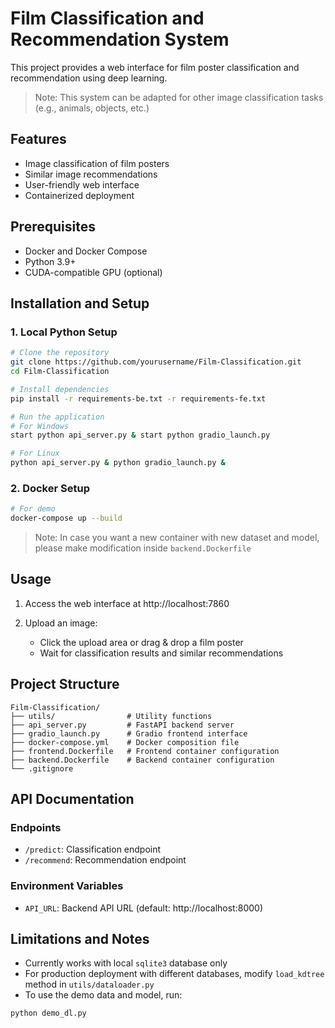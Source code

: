 # Film Classification and Recommendation System

This project provides a web interface for film poster classification and recommendation using deep learning.

> Note: This system can be adapted for other image classification tasks (e.g., animals, objects, etc.)

## Features
- Image classification of film posters
- Similar image recommendations
- User-friendly web interface
- Containerized deployment

## Prerequisites
- Docker and Docker Compose
- Python 3.9+
- CUDA-compatible GPU (optional)

## Installation and Setup

### 1. Local Python Setup
```bash
# Clone the repository
git clone https://github.com/yourusername/Film-Classification.git
cd Film-Classification

# Install dependencies
pip install -r requirements-be.txt -r requirements-fe.txt

# Run the application
# For Windows
start python api_server.py & start python gradio_launch.py

# For Linux
python api_server.py & python gradio_launch.py &
```

### 2. Docker Setup

```bash
# For demo
docker-compose up --build 
```

> Note: In case you want a new container with new dataset and model, please make modification inside `backend.Dockerfile`
## Usage

1. Access the web interface at http://localhost:7860

2. Upload an image:
   - Click the upload area or drag & drop a film poster
   - Wait for classification results and similar recommendations

## Project Structure
```
Film-Classification/
├── utils/                # Utility functions
├── api_server.py         # FastAPI backend server
├── gradio_launch.py      # Gradio frontend interface
├── docker-compose.yml    # Docker composition file
├── frontend.Dockerfile   # Frontend container configuration
├── backend.Dockerfile    # Backend container configuration
└── .gitignore
```

## API Documentation

### Endpoints
- `/predict`: Classification endpoint
- `/recommend`: Recommendation endpoint

### Environment Variables
- `API_URL`: Backend API URL (default: http://localhost:8000)

## Limitations and Notes

- Currently works with local `sqlite3` database only
- For production deployment with different databases, modify `load_kdtree` method in `utils/dataloader.py`
- To use the demo data and model, run:
```bash
python demo_dl.py
```